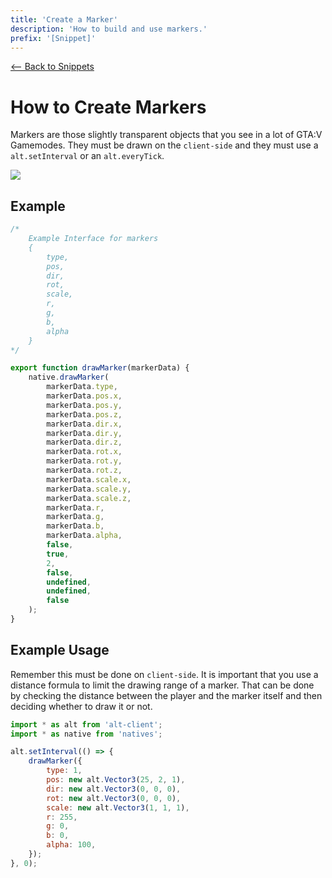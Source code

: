 ```yaml
---
title: 'Create a Marker'
description: 'How to build and use markers.'
prefix: '[Snippet]'
---
```


[<-- Back to Snippets](./index.md)

# How to Create Markers

Markers are those slightly transparent objects that you see in a lot of GTA:V Gamemodes. They must be drawn on the `client-side` and they must use a `alt.setInterval` or an `alt.everyTick`.

![](https://i.imgur.com/fiMWPhp.png)

## Example

```ts
/*
    Example Interface for markers
    {
        type, 
        pos, 
        dir,
        rot, 
        scale, 
        r, 
        g, 
        b, 
        alpha
    }
*/

export function drawMarker(markerData) {
    native.drawMarker(
        markerData.type,
        markerData.pos.x,
        markerData.pos.y,
        markerData.pos.z,
        markerData.dir.x,
        markerData.dir.y,
        markerData.dir.z,
        markerData.rot.x,
        markerData.rot.y,
        markerData.rot.z,
        markerData.scale.x,
        markerData.scale.y,
        markerData.scale.z,
        markerData.r,
        markerData.g,
        markerData.b,
        markerData.alpha,
        false,
        true,
        2,
        false,
        undefined,
        undefined,
        false
    );
}
```

## Example Usage

Remember this must be done on `client-side`. It is important that you use a distance formula to limit the drawing range of a marker. That can be done by checking the distance between the player and the marker itself and then deciding whether to draw it or not.

```js
import * as alt from 'alt-client';
import * as native from 'natives';

alt.setInterval(() => {
    drawMarker({
        type: 1,
        pos: new alt.Vector3(25, 2, 1),
        dir: new alt.Vector3(0, 0, 0),
        rot: new alt.Vector3(0, 0, 0),
        scale: new alt.Vector3(1, 1, 1),
        r: 255,
        g: 0,
        b: 0,
        alpha: 100,
    });
}, 0);
```

